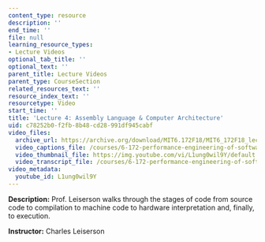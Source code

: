 ```yaml
---
content_type: resource
description: ''
end_time: ''
file: null
learning_resource_types:
- Lecture Videos
optional_tab_title: ''
optional_text: ''
parent_title: Lecture Videos
parent_type: CourseSection
related_resources_text: ''
resource_index_text: ''
resourcetype: Video
start_time: ''
title: 'Lecture 4: Assembly Language & Computer Architecture'
uid: c78252b0-f2fb-8b48-cd28-991df945cabf
video_files:
  archive_url: https://archive.org/download/MIT6.172F18/MIT6_172F18_lecture_04_300k.mp4
  video_captions_file: /courses/6-172-performance-engineering-of-software-systems-fall-2018/cb638d7831d955cf9e6b2330f7a950fd_L1ung0wil9Y.vtt
  video_thumbnail_file: https://img.youtube.com/vi/L1ung0wil9Y/default.jpg
  video_transcript_file: /courses/6-172-performance-engineering-of-software-systems-fall-2018/9bac53de2a9f92afdcfd579b1766913b_L1ung0wil9Y.pdf
video_metadata:
  youtube_id: L1ung0wil9Y
---
```


**Description:** Prof. Leiserson walks through the stages of code from source code to compilation to machine code to hardware interpretation and, finally, to execution.

**Instructor:** Charles Leiserson